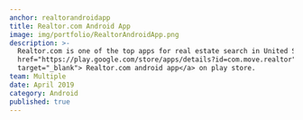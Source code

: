 ```yaml
---
anchor: realtorandroidapp
title: Realtor.com Android App
image: img/portfolio/RealtorAndroidApp.png
description: >-
  Realtor.com is one of the top apps for real estate search in United States with over 10 million downloads. I helped develop the Android app. Also enhanced the app quality by reducing Application Not Responding (ANR) errors by 75%. Checkout the <a
  href="https://play.google.com/store/apps/details?id=com.move.realtor"
  target="_blank"> Realtor.com android app</a> on play store.
team: Multiple
date: April 2019
category: Android
published: true
---
```

